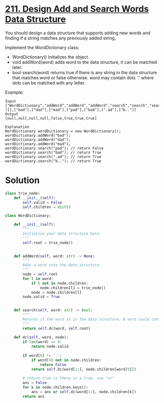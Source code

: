 # [211. Design Add and Search Words Data Structure](https://leetcode.com/problems/design-add-and-search-words-data-structure/)

You should design a data structure that supports adding new words and finding if a string matches any previously added string.

Implement the WordDictionary class:

- WordDictionary() Initializes the object.
- void addWord(word) adds word to the data structure, it can be matched later.
- bool search(word) returns true if there is any string in the data structure that matches word or false otherwise. word may contain dots '.' where dots can be matched with any letter.

Example:

    Input
    ["WordDictionary","addWord","addWord","addWord","search","search","search","search"]
    [[],["bad"],["dad"],["mad"],["pad"],["bad"],[".ad"],["b.."]]
    Output
    [null,null,null,null,false,true,true,true]

    Explanation
    WordDictionary wordDictionary = new WordDictionary();
    wordDictionary.addWord("bad");
    wordDictionary.addWord("dad");
    wordDictionary.addWord("mad");
    wordDictionary.search("pad"); // return False
    wordDictionary.search("bad"); // return True
    wordDictionary.search(".ad"); // return True
    wordDictionary.search("b.."); // return True

# Solution

```python
class trie_node:
    def __init__(self):
        self.valid = False
        self.children = dict()

class WordDictionary:

    def __init__(self):
        """
        Initialize your data structure here.
        """
        self.root = trie_node()
        

    def addWord(self, word: str) -> None:
        """
        Adds a word into the data structure.
        """
        node = self.root
        for l in word:
            if l not in node.children:
                node.children[l] = trie_node()
            node = node.children[l]
        node.valid = True
        

    def search(self, word: str) -> bool:
        """
        Returns if the word is in the data structure. A word could contain the dot character '.' to represent any one letter.
        """
        return self.dc(word, self.root)
        
    def dc(self, word, node):
        if len(word) == 0:
            return node.valid
        
        if word[0] != '.':
            if word[0] not in node.children:
                return False
            return self.dc(word[1:], node.children[word[0]])
            
        # return true is there is a true, use "or"
        ans = False
        for k in node.children.keys():
            ans = ans or self.dc(word[1:], node.children[k])
        return ans
```
